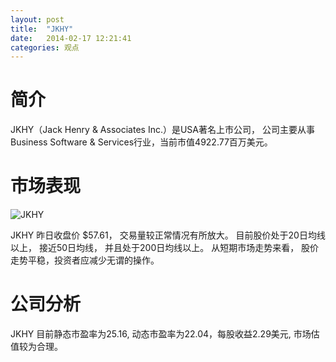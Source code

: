 ```yaml
---
layout: post
title:  "JKHY"
date:   2014-02-17 12:21:41
categories: 观点
---
```


# 简介
JKHY（Jack Henry & Associates Inc.）是USA著名上市公司，
公司主要从事Business Software & Services行业，当前市值4922.77百万美元。

# 市场表现

![JKHY](http://finviz.com/chart.ashx?t=JKHY&ty=c&ta=1&p=d&s=l)

JKHY 昨日收盘价 $57.61，
交易量较正常情况有所放大。
目前股价处于20日均线以上，
接近50日均线，
并且处于200日均线以上。
从短期市场走势来看，
股价走势平稳，投资者应减少无谓的操作。

# 公司分析
JKHY 目前静态市盈率为25.16, 动态市盈率为22.04，每股收益2.29美元,
市场估值较为合理。
